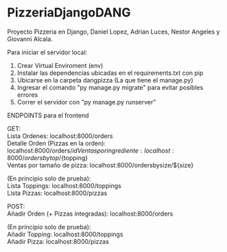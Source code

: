 # PizzeriaDjangoDANG

Proyecto Pizzeria en Django, Daniel Lopez, Adrian Luces, Nestor Angeles y Giovanni Alcala.

Para iniciar el servidor local:

1.  Crear Virtual Enviroment (env)
2.  Instalar las dependencias ubicadas en el requirements.txt con pip
3.  Ubicarse en la carpeta dangpizza (La que tiene el manage.py)
4.  Ingresar el comando "py manage.py migrate" para evitar posibles errores
5.  Correr el servidor con "py manage.py runserver"

ENDPOINTS para el frontend

GET:  
Lista Ordenes:                      localhost:8000/orders  
Detalle Orden (Pizzas en la orden): localhost:8000/orders/${id}  
Ventas por ingrediente:             localhost:8000/ordersbytop/${topping}  
Ventas por tamaño de pizza:         localhost:8000/ordersbysize/${size}  
  
(En principio solo de prueba):  
Lista Toppings:                     localhost:8000/toppings  
Lista Pizzas:                       localhost:8000/pizzas  

POST:  
Añadir Orden (+ Pizzas integradas): localhost:8000/orders

(En principio solo de prueba):  
Añadir Topping:                     localhost:8000/toppings  
Añadir Pizza:                       localhost:8000/pizzas
